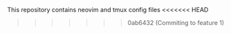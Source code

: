 This repository contains neovim and tmux config files
<<<<<<< HEAD

>>>>>>> 0ab6432 (Commiting to feature 1)
